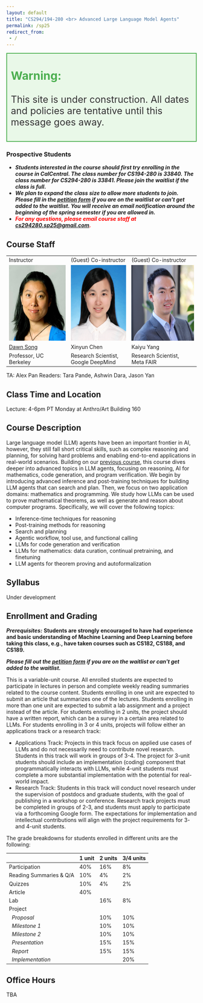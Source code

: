 ```yaml
---
layout: default
title: "CS294/194-280 <br> Advanced Large Language Model Agents"
permalink: /sp25
redirect_from:
 - /
---
```


<div style="border: 2px solid #4CAF50; padding: 10px; background-color: #E9F8E8;">
    <p style="font-size: 30px; font-weight: bold; color: #4CAF50;">Warning:</p>
    <p style="font-size: 25px; color: #333;">This site is under construction. All dates and policies are tentative until this message goes away. </p>
</div>

### Prospective Students

- ***Students interested in the course should first try enrolling in the course in CalCentral. The class number for CS194-280 is 33840. The class number for CS294-280 is 33841. Please join the waitlist if the class is full.***
- ***We plan to expand the class size to allow more students to join. Please fill in the <a href="https://forms.gle/sfWW8M2w1LDTnQWm9">petition form</a> if you are on the waitlist or can't get added to the waitlist. You will receive an email notification around the beginning of the spring semester if you are allowed in.***
- ***<span style="color:red">For any questions, please email course staff at <a href="mailto:cs294280.sp25@gmail.com
">cs294280.sp25@gmail.com</a>.</span>***

## Course Staff

<table>
<tbody>
<tr>
<td>Instructor</td>
<td>(Guest) Co-instructor</td>
<td>(Guest) Co-instructor</td>
</tr>
<tr>
<td><img src="assets/dawn-berkeley.jpg" height=200/></td>
<td><img src="assets/XinyunChen.jpg" height=200/></td>
<td><img src="assets/KaiyuYang.jpg" height=200/></td>
</tr>
<tr>
<td><a href="https://people.eecs.berkeley.edu/~dawnsong/">Dawn Song</a></td>
<td>Xinyun Chen</td>
<td>Kaiyu Yang</td>
<tr>
<td>Professor, UC Berkeley</td>
<td>Research Scientist, <br> Google DeepMind</td>
<td>Research Scientist, <br> Meta FAIR</td>
</tr>
</tr>
</tbody>
</table>

TA: Alex Pan
Readers: Tara Pande, Ashwin Dara, Jason Yan

## Class Time and Location

Lecture: 4-6pm PT Monday at Anthro/Art Building 160

## Course Description

Large language model (LLM) agents have been an important frontier in AI, however, they still fall short critical skills, such as complex reasoning and planning, for solving hard problems and enabling end-to-end applications in real-world scenarios. Building on our [previous course](https://llmagents-learning.org/f24), this course dives deeper into advanced topics in LLM agents, focusing on reasoning, AI for mathematics, code generation, and program verification. We begin by introducing advanced inference and post-training techniques for building LLM agents that can search and plan. Then, we focus on two application domains: mathematics and programming. We study how LLMs can be used to prove mathematical theorems, as well as generate and reason about computer programs. Specifically, we will cover the following topics:
- Inference-time techniques for reasoning
- Post-training methods for reasoning
- Search and planning
- Agentic workflow, tool use, and functional calling
- LLMs for code generation and verification
- LLMs for mathematics: data curation, continual pretraining, and finetuning
- LLM agents for theorem proving and autoformalization

## Syllabus

Under development


## Enrollment and Grading

***Prerequisites:*** **Students are strongly encouraged to have had experience and basic understanding of Machine Learning and Deep Learning before taking this class, e.g., have taken courses such as CS182, CS188, and CS189.**

***Please fill out the <a href="https://forms.gle/sfWW8M2w1LDTnQWm9">petition form</a> if you are on the waitlist or can't get added to the waitlist.***

This is a variable-unit course. All enrolled students are expected to participate in lectures in person and complete weekly reading summaries related to the course content. Students enrolling in one unit are expected to submit an article that summarizes one of the lectures. Students enrolling in more than one unit are expected to submit a lab assignment and a project instead of the article.
For students enrolling in 2 units, the project should have a written report, which can be a survey in a certain area related to LLMs. For students enrolling in 3 or 4 units, projects will follow either an applications track or a research track:
 - Applications Track: Projects in this track focus on applied use cases of LLMs and do not necessarily need to contribute novel research. Students in this track will work in groups of 3-4. The project for 3-unit students should include an implementation (coding) component that programmatically interacts with LLMs, while 4-unit students must complete a more substantial implementation with the potential for real-world impact.
 - Research Track: Students in this track will conduct novel research under the supervision of postdocs and graduate students, with the goal of publishing in a workshop or conference. Research track projects must be completed in groups of 2-3, and students must apply to participate via a forthcoming Google form. The expectations for implementation and intellectual contributions will align with the project requirements for 3- and 4-unit students.
    
The grade breakdowns for students enrolled in different units are the following:

|                              | 1 unit | 2 units | 3/4 units |
|------------------------------|--------|---------|-----------|
| Participation                | 40%    | 16%     | 8%        |
| Reading Summaries & Q/A      | 10%    | 4%      | 2%        |
| Quizzes                      | 10%    | 4%      | 2%        |
| Article                      | 40%    |         |           |
| Lab                          |        | 16%     | 8%        |
| Project                      |        |         |           |
| &nbsp;&nbsp;*Proposal*       |        | 10%     | 10%       |
| &nbsp;&nbsp;*Milestone 1*    |        | 10%     | 10%       |
| &nbsp;&nbsp;*Milestone 2*    |        | 10%     | 10%       |
| &nbsp;&nbsp;*Presentation*   |        | 15%     | 15%       |
| &nbsp;&nbsp;*Report*         |        | 15%     | 15%       |
| &nbsp;&nbsp;*Implementation* |        |         | 20%       |

## Office Hours

TBA
